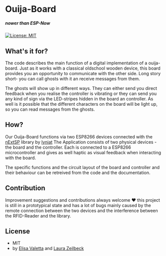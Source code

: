 # Ouija-Board
##### nower than ESP-Now
[![License: MIT](https://img.shields.io/badge/License-MIT-yellow.svg)](https://opensource.org/licenses/MIT)

## What's it for?

The code describes the main function of a digital implementation of a ouija-board.
Just as it works with a classical oldschool wooden device, this board provides you an opportunity to communicate with the other side.
Long story short- you can call ghosts with it an receive messages from them.

The ghosts will show up in different ways. They can either send you direct feedback when you realise the controller is vibrating or they can send you any kind of sign via the LED-stripes hidden in the board an controller.
As well is it possible that the different characters on the board will be light up, so you can read messages from the ghosts.

## How?

Our Ouija-Board functions via two ESP8266 devices connected with the [nExtSP](https://github.com/Lyniat/nExtSP) library by [lyniat](https://github.com/Lyniat) 
The Application consists of two physical devices - the board and the controller. Each is connected to a ESP8266 microcontroller and gives as well haptic as visual feedback when interacting with the board.

The specific functions and the circuit layout of the board and controller and their behaviour can be retreived from the code and the documentation.

## Contribution

Improvement suggestions and contributions always welcome ♥
this project is still in a prototypical state and has a lot of bugs mainly caused by the remote connection between the two devices and the interference between the RFID-Reader and the library. 

## License
* MIT
* by [Elisa Valetta](https://github.com/vallettina) and [Laura Zeilbeck](https://github.com/ladyViolet)
